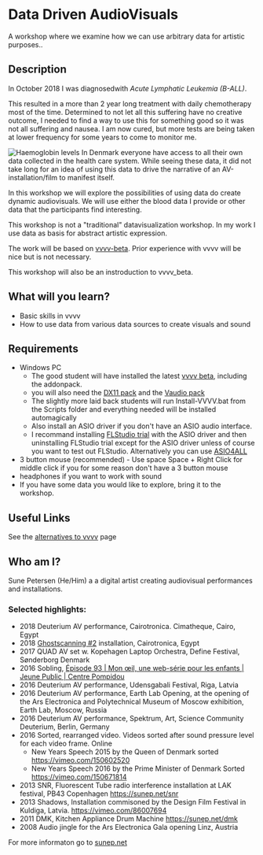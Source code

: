 # Data Driven AudioVisuals
A workshop where we examine how we can use arbitrary data for artistic purposes..
## Description
In October 2018 I was diagnosedwith *Acute Lymphatic Leukemia (B-ALL)*.

This resulted in a more than 2 year long treatment with daily chemotherapy most of the time. Determined to not let all this suffering have no creative outcome, I needed to find a way to use this for something good so it was not all suffering and nausea.
I am now cured, but more tests are being taken at lower frequency for some years to come to monitor me.

![Haemoglobin levels](/img/Hæmoglobin.png "Haemoglobin levels from sundhed.dk")
In Denmark everyone have access to all their own data collected in the health care system. While seeing these data, it did not take long for an idea of using this data to drive the narrative of an AV-installation/film to manifest itself.

In this workshop we will explore the possibilities of using data do create dynamic audiovisuals.
We will use either the blood data I provide or other data that the participants find interesting.

This workshop is not a "traditional" datavisualization workshop. In my work I use data as basis for abstract artistic expression.

The work will be based on [vvvv-beta](https://vvvv.org/). Prior experience with vvvv will be nice but is not necessary.

This workshop will also be an instroduction to vvvv_beta.

## What will you learn?
- Basic skills in vvvv
- How to use data from various data sources to create visuals and sound
## Requirements
- Windows PC
    - The good student will have installed the latest [vvvv beta](https://vvvv.org/downloads), including the addonpack.
    - you will also need the [DX11 pack](https://vvvv.org/contribution/directx11-nodes) and the [Vaudio pack](https://vvvv.org/contribution/vvvv.audio-pack-alpha)
    - The slightly more laid back students will run Install-VVVV.bat from the Scripts folder and everything needed will be installed automagically
    - Also install an ASIO driver if you don't have an ASIO audio interface.
    - I recommand installing [FLStudio trial](https://www.image-line.com/fl-studio-download/) with the ASIO driver and then uninstalling FLStudio trial except for the ASIO driver unless of course you want to test out FLStudio. Alternatively you can use [ASIO4ALL](https://www.asio4all.org/)
- 3 button mouse (recommended) - Use space Space + Right Click for middle click if you for some reason don't have a 3 button mouse
- headphones if you want to work with sound
- If you have some data you would like to explore, bring it to the workshop.

## Useful Links
See the [alternatives to vvvv](Misc/Alternatives.md) page

## Who am I?
Sune Petersen (He/Him) a a digital artist creating audiovisual performances and installations.

### Selected highlights:
- 2018 Deuterium AV performance, Cairotronica. Cimatheque, Cairo, Egypt
- 2018 [Ghostscanning #2](https://sunep.net/ghostscanning-2) installation, Cairotronica, Egypt
- 2017 QUAD AV set w. Kopehagen Laptop Orchestra, Define Festival, Sønderborg Denmark
- 2016 Sobling, [Épisode 93 | Mon œil, une web-série pour les enfants | Jeune Public | Centre Pompidou](https://youtu.be/8HMpAG5pdpI?t=511)
- 2016 Deuterium AV performance, Udensgabali Festival, Riga, Latvia
- 2016 Deuterium AV performance, Earth Lab Opening, at the opening of the Ars Electronica and Polytechnical Museum of Moscow exhibition, Earth Lab, Moscow, Russia
- 2016 Deuterium AV performance, Spektrum, Art, Science Community Deuterium, Berlin, Germany
- 2016 Sorted, rearranged video. Videos sorted after sound pressure level for each video frame. Online
  - New Years Speech 2015 by the Queen of Denmark sorted https://vimeo.com/150602520
  - New Years Speech 2016 by the Prime Minister of Denmark Sorted https://vimeo.com/150671814
- 2013 SNR, Fluorescent Tube radio interference installation at LAK festival, PB43
Copenhagen https://sunep.net/snr
- 2013 Shadows, Installation commisoned by the Design Film Festival in Kuldiga, Latvia. https://vimeo.com/86007694
- 2011 DMK, Kitchen Appliance Drum Machine
		https://sunep.net/dmk
- 2008 Audio jingle for the Ars Electronica Gala opening
		Linz, Austria

For more informaton go to [sunep.net](https://sunep.net)
